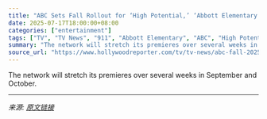 ```yaml
---
title: "ABC Sets Fall Rollout for ‘High Potential,’ ‘Abbott Elementary’ and More Series"
date: 2025-07-17T18:00:00+08:00
categories: ["entertainment"]
tags: ["TV", "TV News", "911", "Abbott Elementary", "ABC", "High Potential", "The Golden Bachelor"]
summary: "The network will stretch its premieres over several weeks in September and October."
source_url: "https://www.hollywoodreporter.com/tv/tv-news/abc-fall-2025-tv-premiere-dates-1236318656/"
---
```


The network will stretch its premieres over several weeks in September and October.

---

*来源: [原文链接](https://www.hollywoodreporter.com/tv/tv-news/abc-fall-2025-tv-premiere-dates-1236318656/)*
